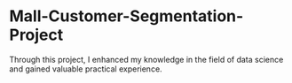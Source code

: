 # Mall-Customer-Segmentation-Project
Through this project, I enhanced my knowledge in the field of data science and gained valuable practical experience.

